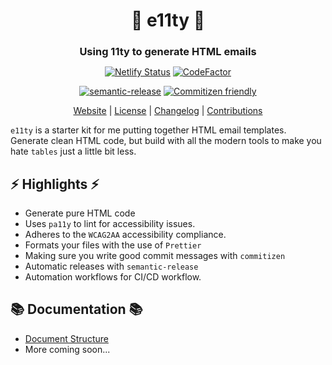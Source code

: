 <h1 style="text-align:center;"><strong>📧 e11ty 📧</strong></h1>

<div style="text-align:center;">
<h3 style="margin-bottom:10px"><strong>Using 11ty to generate HTML emails</strong></h3>

[![Netlify Status](https://api.netlify.com/api/v1/badges/1f887774-95e7-4069-978a-128f3337a18d/deploy-status)](https://app.netlify.com/sites/peaceful-banach-b29143/deploys) [![CodeFactor](https://www.codefactor.io/repository/github/palebludot/e11ty/badge)](https://www.codefactor.io/repository/github/palebludot/e11ty)

[![semantic-release](https://img.shields.io/badge/%20%20%F0%9F%93%A6%F0%9F%9A%80-semantic--release-e10079.svg)](https://github.com/semantic-release/semantic-release) [![Commitizen friendly](https://img.shields.io/badge/commitizen-friendly-brightgreen.svg)](http://commitizen.github.io/cz-cli/)

[Website](https://e11ty.netlify.app) | [License](LICENSE.md) | [Changelog](CHANGELOG.md) | [Contributions](https://github.com/PaleBluDot/.github/blob/main/.github/CONTRIBUTING.md)

</div>

`e11ty` is a starter kit for me putting together HTML email templates. Generate clean HTML code, but build with all the modern tools to make you hate `tables` just a little bit less.

## ⚡ Highlights ⚡

- Generate pure HTML code
- Uses `pa11y` to lint for accessibility issues.
- Adheres to the `WCAG2AA` accessibility compliance.
- Formats your files with the use of `Prettier`
- Making sure you write good commit messages with `commitizen`
- Automatic releases with `semantic-release`
- Automation workflows for CI/CD workflow.

## 📚 Documentation 📚

- [Document Structure](docs/stucture.md)
- More coming soon...
